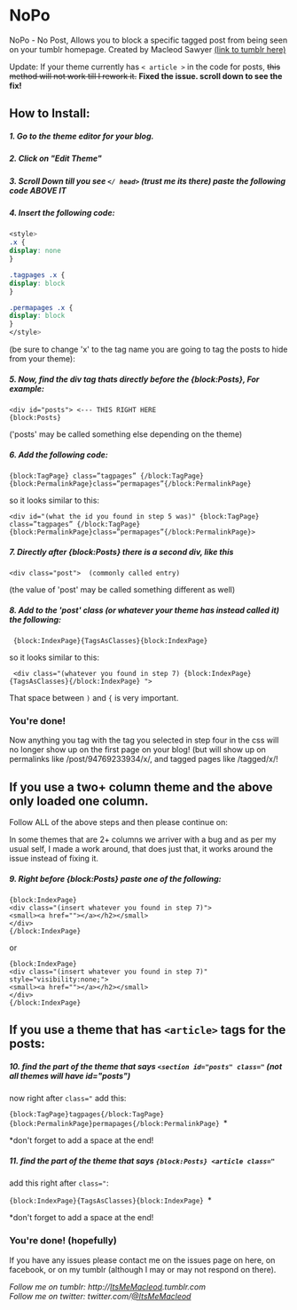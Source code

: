NoPo
====

NoPo - No Post, Allows you to block a specific tagged post from being seen on your tumblr homepage. 
Created by Macleod Sawyer [(link to tumblr here)](http://itsmemacleod.tumblr.com/)

Update: If your theme currently has <code>< article ></code> in the code for posts, ~~this method will not work till I rework it.~~ **Fixed the issue. scroll down to see the fix!**

## How to Install: 
##### 1. Go to the theme editor for your blog. 
##### 2. Click on "Edit Theme"
##### 3. Scroll Down till you see <code></ head></code> (trust me its there) paste the following code ABOVE IT
##### 4. Insert the following code:
```css
<style>
.x {
display: none
}

.tagpages .x {
display: block
}

.permapages .x {
display: block
}
</style>
```
(be sure to change 'x' to the tag name you are going to tag the posts to hide from your theme):
##### 5. Now, find the div tag thats directly before the {block:Posts}, For example: 
```
<div id="posts"> <--- THIS RIGHT HERE
{block:Posts}
```
('posts' may be called something else depending on the theme)
##### 6. Add the following code:
```
{block:TagPage} class=”tagpages” {/block:TagPage}{block:PermalinkPage}class=”permapages”{/block:PermalinkPage}
```
so it looks similar to this:
```
<div id="(what the id you found in step 5 was)" {block:TagPage} class=”tagpages” {/block:TagPage}{block:PermalinkPage}class=”permapages”{/block:PermalinkPage}>
```
##### 7. Directly after {block:Posts} there is a second div, like this
```
<div class="post">  (commonly called entry)
```
(the value of 'post' may be called something different as well)
##### 8. Add to the 'post' class (or whatever your theme has instead called it) the following:
```
 {block:IndexPage}{TagsAsClasses}{block:IndexPage}
```
so it looks similar to this:
```
 <div class="(whatever you found in step 7) {block:IndexPage}{TagsAsClasses}{/block:IndexPage} ">
```
That space between <code>)</code> and <code>{</code> is very important.
### You're done! 

Now anything you tag with the tag you selected in step four in the css will no longer show up on the first page on your blog! (but will show up on permalinks like /post/94769233934/x/, and tagged pages like /tagged/x/!  

## If you use a two+ column theme and the above only loaded one column.

Follow ALL of the above steps and then please continue on: 

In some themes that are 2+ columns we arriver with a bug and as per my usual self, I made a work around, that does just that, it works around the issue instead of fixing it.

##### 9. Right before {block:Posts} paste one of the following:
```
{block:IndexPage}
<div class="(insert whatever you found in step 7)">
<small><a href=""></a></h2></small>
</div>
{/block:IndexPage}
```
or
```
{block:IndexPage}
<div class="(insert whatever you found in step 7)" style="visibility:none;">
<small><a href=""></a></h2></small>
</div>
{/block:IndexPage}
```

## If you use a theme that has ```<article>``` tags for the posts:

##### 10. find the part of the theme that says ```<section id="posts" class="``` (not all themes will have id="posts")
now right after ```class="``` add this:

```{block:TagPage}tagpages{/block:TagPage}{block:PermalinkPage}permapages{/block:PermalinkPage} ```*

*don't forget to add a space at the end! 

##### 11. find the part of the theme that says ```{block:Posts} <article class="```

add this right after ```class="```:

```{block:IndexPage}{TagsAsClasses}{block:IndexPage} ```* 

*don't forget to add a space at the end! 


### You're done! (hopefully)

If you have any issues please contact me on the issues page on here, on facebook, or on my tumblr (although I may or may not respond on there).

*Follow me on tumblr: http://[ItsMeMacleod](http://itsmemacleod.tumblr.com).tumblr.com* <br>
*Follow me on twitter: twitter.com/[@ItsMeMacleod](http://twitter.com/itsmemacleod)*
